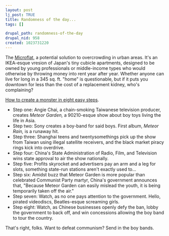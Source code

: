 ```yaml
--- 
layout: post
lj_post: TRUE
title: Randomness of the day...
tags: []

drupal_path: randomness-of-the-day
drupal_nid: 958
created: 1023731220
---
```

The <A HREF="http://www.themicroflatcompany.com/">Microflat</A>, a potential solution to overcrowding in urban areas. It's an IKEA-esque vresion of Japan's tiny cubicle apartments, designed to be owned by young professionals or middle-income types who would otherwise by throwing money into rent year after year. Whether anyone can live for long in a 345 sq. ft. "home" is questionable, but if it puts you downtown for less than the cost of a replacement kidney, who's complaining?

<A HREF="http://www.iht.com/articles/60804.html">How to create a monster in eight easy steps</A>.
<ul>
<li> Step one: Angie Chai, a chain-smoking Taiwanese television producer, creates <i>Meteor Garden,</i> a 90210-esque show about boy toys living the life in Asia. </li>
<li> Step two: Sony creates a boy-band for said boys. First album, <i>Meteor Rain,</i> is a runaway hit. </li>
<li> Step three: Shanghai teens and twentysomethings pick up the show from Taiwan using illegal satellite receivers, and the black market piracy rings kick into overdrive. </li>
<li> Step four: China's State Administration of Radio, Film, and Television wins state approval to air the show nationally. </li>
<li> Step five: Profits skyrocket and advertisers pay an arm and a leg for slots, something state-run stations aren't exactly used to... </li>
<li> Step six: Amidst buzz that Meteor Garden is more popular than celebrated Communist Party martyr, China's government announces that, "Because Meteor Garden can easily mislead the youth, it is being temporarily taken off the air." </li>
<li> Step seven: Watch, as no one pays attention to the government. Hello, pirated videodiscs, Beatles-esque screaming girls. </li>
<li> Step eight: Watch, as Chinese businesses openly defy the ban, lobby the government to back off, and win concessions allowing the boy band to tour the country.</li>
</ul>
That's right, folks. Want to defeat communism? Send in the boy bands.

